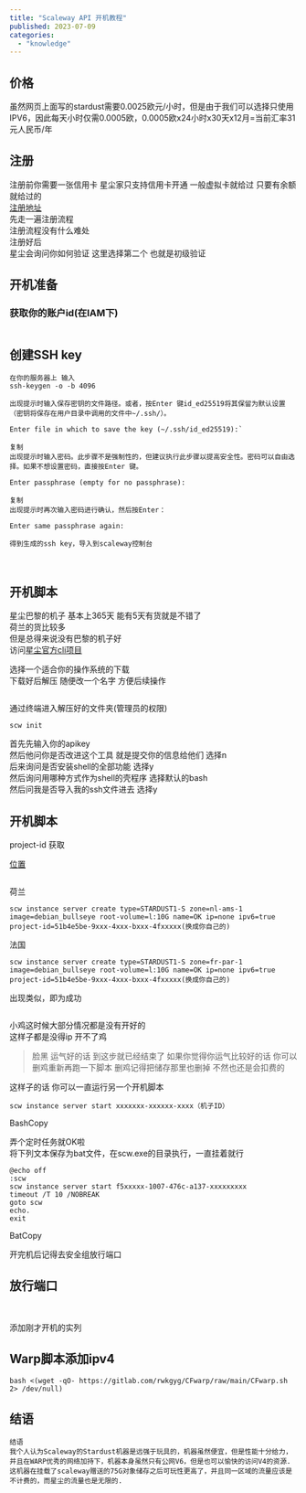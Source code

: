 ```yaml
---
title: "Scaleway API 开机教程"
published: 2023-07-09
categories: 
  - "knowledge"
---
```


## 价格

虽然网页上面写的stardust需要0.0025欧元/小时，但是由于我们可以选择只使用IPV6，因此每天小时仅需0.0005欧，0.0005欧x24小时x30天x12月=当前汇率31元人民币/年

## 注册

注册前你需要一张信用卡 星尘家只支持信用卡开通 一般虚拟卡就给过 只要有余额就给过的  
[注册地址](https://www.scaleway.com/en/)  
先走一遍注册流程  
注册流程没有什么难处  
注册好后  
星尘会询问你如何验证 这里选择第二个 也就是初级验证

## 开机准备

### 获取你的账户id(在IAM下)

<picture>
    <source srcset="https://s3.catcat.blog/images/2023/07/image-18-1024x411.avif" type="image/avif">
    <source srcset="https://s3.catcat.blog/images/2023/07/image-18-1024x411.webp" type="image/webp">
    <img src="https://s3.catcat.blog/images/2023/07/image-18-1024x411.jpg" alt="" loading="lazy">
</picture>

## 创建SSH key

```shell
在你的服务器上 输入 
ssh-keygen -o -b 4096

出现提示时输入保存密钥的文件路径。或者，按Enter 键id_ed25519将其保留为默认设置（密钥将保存在用户目录中调用的文件中~/.ssh/）。

Enter file in which to save the key (~/.ssh/id_ed25519):`

复制
出现提示时输入密码。此步骤不是强制性的，但建议执行此步骤以提高安全性。密码可以自由选择。如果不想设置密码，直接按Enter 键。

Enter passphrase (empty for no passphrase):

复制
出现提示时再次输入密码进行确认，然后按Enter：

Enter same passphrase again:

得到生成的ssh key，导入到scaleway控制台
```

<picture>
    <source srcset="https://s3.catcat.blog/images/2023/07/image-19.avif" type="image/avif">
    <source srcset="https://s3.catcat.blog/images/2023/07/image-19.webp" type="image/webp">
    <img src="https://s3.catcat.blog/images/2023/07/image-19.jpg" alt="" loading="lazy">
</picture>

<picture>
    <source srcset="https://s3.catcat.blog/images/2023/07/image-20.avif" type="image/avif">
    <source srcset="https://s3.catcat.blog/images/2023/07/image-20.webp" type="image/webp">
    <img src="https://s3.catcat.blog/images/2023/07/image-20.jpg" alt="" loading="lazy">
</picture>

## 开机脚本

星尘巴黎的机子 基本上365天 能有5天有货就是不错了  
荷兰的货比较多  
但是总得来说没有巴黎的机子好  
访问[星尘官方cli项目](https://github.com/scaleway/scaleway-cli)

选择一个适合你的操作系统的下载  
下载好后解压 随便改一个名字 方便后续操作

<picture>
    <source srcset="https://s3.catcat.blog/images/2023/07/image-21-1024x453.avif" type="image/avif">
    <source srcset="https://s3.catcat.blog/images/2023/07/image-21-1024x453.webp" type="image/webp">
    <img src="https://s3.catcat.blog/images/2023/07/image-21-1024x453.jpg" alt="" loading="lazy">
</picture>

通过终端进入解压好的文件夹(管理员的权限)

```shell
scw init
```

首先先输入你的apikey  
然后他问你是否改进这个工具 就是提交你的信息给他们 选择n  
后来询问是否安装shell的全部功能 选择y  
然后询问用哪种方式作为shell的壳程序 选择默认的bash  
然后问我是否导入我的ssh文件进去 选择y

## 开机脚本

project-id 获取

[位置](https://console.scaleway.com/project/settings)

<picture>
    <source srcset="https://s3.catcat.blog/images/2023/07/image-22-1024x378.avif" type="image/avif">
    <source srcset="https://s3.catcat.blog/images/2023/07/image-22-1024x378.webp" type="image/webp">
    <img src="https://s3.catcat.blog/images/2023/07/image-22-1024x378.jpg" alt="" loading="lazy">
</picture>

荷兰

```shell
scw instance server create type=STARDUST1-S zone=nl-ams-1 image=debian_bullseye root-volume=l:10G name=OK ip=none ipv6=true project-id=51b4e5be-9xxx-4xxx-bxxx-4fxxxxx(换成你自己的)
```

法国

```shell
scw instance server create type=STARDUST1-S zone=fr-par-1 image=debian_bullseye root-volume=l:10G name=OK ip=none ipv6=true project-id=51b4e5be-9xxx-4xxx-bxxx-4fxxxxx(换成你自己的)
```

出现类似，即为成功

<picture>
    <source srcset="https://s3.catcat.blog/images/2023/07/image-23-1024x1013.avif" type="image/avif">
    <source srcset="https://s3.catcat.blog/images/2023/07/image-23-1024x1013.webp" type="image/webp">
    <img src="https://s3.catcat.blog/images/2023/07/image-23-1024x1013.jpg" alt="" loading="lazy">
</picture>

小鸡这时候大部分情况都是没有开好的  
这样子都是没得ip 开不了鸡

> 脸黑 运气好的话 到这步就已经结束了 如果你觉得你运气比较好的话 你可以删鸡重新再跑一下脚本 删鸡记得把储存那里也删掉 不然也还是会扣费的

这样子的话 你可以一直运行另一个开机脚本

```shell
scw instance server start xxxxxxx-xxxxxx-xxxx（机子ID）
```

BashCopy

弄个定时任务就OK啦  
将下列文本保存为bat文件，在scw.exe的目录执行，一直挂着就行

```shell
@echo off
:scw
scw instance server start f5xxxxx-1007-476c-a137-xxxxxxxxx
timeout /T 10 /NOBREAK
goto scw
echo. 
exit
```

BatCopy

开完机后记得去安全组放行端口

## 放行端口

<picture>
    <source srcset="https://s3.catcat.blog/images/2023/07/image-24-1024x528.avif" type="image/avif">
    <source srcset="https://s3.catcat.blog/images/2023/07/image-24-1024x528.webp" type="image/webp">
    <img src="https://s3.catcat.blog/images/2023/07/image-24-1024x528.jpg" alt="" loading="lazy">
</picture>

<picture>
    <source srcset="https://s3.catcat.blog/images/2023/07/image-25-1024x721.avif" type="image/avif">
    <source srcset="https://s3.catcat.blog/images/2023/07/image-25-1024x721.webp" type="image/webp">
    <img src="https://s3.catcat.blog/images/2023/07/image-25-1024x721.jpg" alt="" loading="lazy">
</picture>

添加刚才开机的实列

## Warp脚本添加ipv4

```shell
bash <(wget -qO- https://gitlab.com/rwkgyg/CFwarp/raw/main/CFwarp.sh 2> /dev/null)
```

## 结语

```shell
结语
我个人认为Scaleway的Stardust机器是远强于玩具的，机器虽然便宜，但是性能十分给力，并且在WARP优秀的网络加持下，机器本身虽然只有公网V6，但是也可以愉快的访问V4的资源.
这机器在挂载了scaleway赠送的75G对象储存之后可玩性更高了，并且同一区域的流量应该是不计费的，而星尘的流量也是无限的.
```
